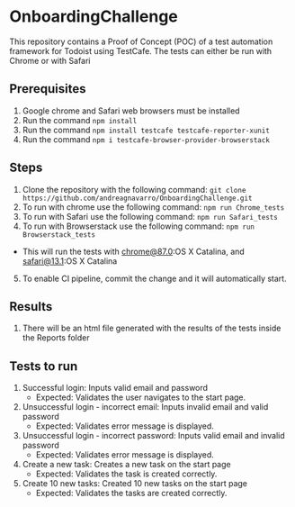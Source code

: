 # OnboardingChallenge

This repository contains a Proof of Concept (POC) of a test automation framework for Todoist using TestCafe.
The tests can either be run with Chrome or with Safari

## Prerequisites
1. Google chrome and Safari web browsers must be installed 
2. Run the command `npm install`
3. Run the command `npm install testcafe testcafe-reporter-xunit`
4. Run the command `npm i testcafe-browser-provider-browserstack`

## Steps
1. Clone the repository with the following command:
`git clone https://github.com/andreagnavarro/OnboardingChallenge.git`
2. To run with chrome use the following command:
`npm run Chrome_tests`
3. To run with Safari use the following command:
`npm run Safari_tests`
4. To run with Browserstack use the following command:
`npm run Browserstack_tests`
* This will run the tests with chrome@87.0:OS X Catalina, and safari@13.1:OS X Catalina
5. To enable CI pipeline, commit the change and it will automatically start. 

## Results
1. There will be an html file generated with the results of the tests inside the Reports folder

## Tests to run
1. Successful login: Inputs valid email and password 
   - Expected​: Validates the user navigates to the start page.
2. Unsuccessful login - incorrect email: Inputs invalid email and valid password 
   - Expected​: Validates error message is displayed.
3. Unsuccessful login - incorrect password: Inputs valid email and invalid password
   - Expected: ​Validates error message is displayed.
4. Create a new task: Creates a new task on the start page
   - Expected: ​Validates the task is created correctly.
5. Create 10 new tasks: Created 10 new tasks on the start page
   - Expected: Validates the tasks are created correctly.